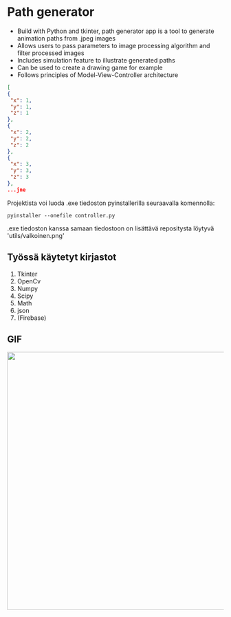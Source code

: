 # Path generator
-	Build with Python and tkinter, path generator app is a tool to generate animation paths from .jpeg images
-	Allows users to pass parameters to image processing algorithm and filter processed images
-	Includes simulation feature to illustrate generated paths
-	Can be used to create a drawing game for example
- Follows principles of Model-View-Controller architecture


 ```json
[
 {
  "x": 1,
  "y": 1,
  "z": 1
 },
 {
  "x": 2,
  "y": 2,
  "z": 2
 },
 {
  "x": 3,
  "y": 3,
  "z": 3
 },
 ...jne
```

 

 

Projektista voi luoda .exe tiedoston pyinstallerilla seuraavalla komennolla:
```
pyinstaller --onefile controller.py
```
.exe tiedoston kanssa samaan tiedostoon on lisättävä repositysta löytyvä 'utils/valkoinen.png'

## Työssä käytetyt kirjastot

1. Tkinter
2. OpenCv
3. Numpy
4. Scipy
5. Math
6. json
7. (Firebase)



## GIF
<img src="https://github.com/svhein/gif/blob/main/lentsikka2.gif" height="600" width="800" />
